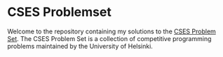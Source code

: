 # CSES Problemset

Welcome to the repository containing my solutions to the [CSES Problem Set](https://cses.fi/problemset/). The CSES Problem Set is a collection of competitive programming problems maintained by the University of Helsinki.


